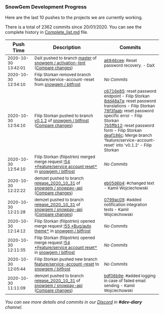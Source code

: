 
### SnowGem Development Progress

Here are the last 10 pushes to the projects we are currently working.

There is a total of 2362 commits since 20/01/2020. You can see the complete history in
 [Complete_list.md](Complete_list.md) file.

| Push Time | Description | Commits |
| --- | --- | --- |
| <sub>2020-10-30 13:42:01</sub> | <sub>DaX pushed to branch [master](https://gitlab.com/snowgem/activation-tent/commits/master) of [snowgem / activation\-tent](https://gitlab.com/snowgem/activation-tent) ([Compare changes](https://gitlab.com/snowgem/activation-tent/compare/9542e5ef6a9994eb30457acdeb5bf11598c7549c...a6846ceea971fe01f1ab7bfa72d48fd84a0f3e76))</sub> | <sub>[a6846cee](https://gitlab.com/snowgem/activation-tent/-/commit/a6846ceea971fe01f1ab7bfa72d48fd84a0f3e76): Reset password recovery. - DaX</sub> |
| <sub>2020-10-30 12:54:10</sub> | <sub>Filip Storkan removed branch feature/service-account-reset from [snowgem / bitfrost](https://gitlab.com/snowgem/bitfrost)</sub> | <sub>_No Commits_</sub> |
| <sub>2020-10-30 12:54:10</sub> | <sub>Filip Storkan pushed to branch [v0\.1\.2](https://gitlab.com/snowgem/bitfrost/commits/v0.1.2) of [snowgem / bitfrost](https://gitlab.com/snowgem/bitfrost) ([Compare changes](https://gitlab.com/snowgem/bitfrost/compare/8000fc1075e241acacd94ea590e6b9856231f373...deaf186c4e1adc789abe93588c9199e47695a614))</sub> | <sub>[c6716e85](https://gitlab.com/snowgem/bitfrost/-/commit/c6716e856243190823963fbe27ce443f6aef764b): reset password endpoint - Filip Storkan<br>[8dd48a7a](https://gitlab.com/snowgem/bitfrost/-/commit/8dd48a7acb3b0241f25b6c50a1d9edcbe58d3508): reset password translations - Filip Storkan<br>[78f3faab](https://gitlab.com/snowgem/bitfrost/-/commit/78f3faabfe12fdec86c860ede072879dd7c5640b): reset password specific error - Filip Storkan<br>[7b5ffb12](https://gitlab.com/snowgem/bitfrost/-/commit/7b5ffb1213f3c18966a5a87dcf337cf85717a4b8): reset password form - Filip Storkan<br>[deaf186c](https://gitlab.com/snowgem/bitfrost/-/commit/deaf186c4e1adc789abe93588c9199e47695a614): Merge branch 'feature/service-account-reset' into 'v0.1.2' - Filip Storkan</sub> |
| <sub>2020-10-30 12:54:10</sub> | <sub>Filip Storkan (filipstrkn) merged merge request [\!54 \*Feature/service account reset\*](https://gitlab.com/snowgem/bitfrost/-/merge_requests/54) in [snowgem / bitfrost](https://gitlab.com/snowgem/bitfrost)</sub> | <sub>_No Commits_</sub> |
| <sub>2020-10-30 12:22:22</sub> | <sub>demzet pushed to branch [release\_2020\_10\_31](https://gitlab.com/snowgem/snowpay-api/commits/release_2020_10_31) of [snowgem / snowpay\-api](https://gitlab.com/snowgem/snowpay-api) ([Compare changes](https://gitlab.com/snowgem/snowpay-api/compare/0799ac0921c0720a9cb9451da4e2e85763c919bd...eb05d6b4ef634d271f045336262af275df8dbdfb))</sub> | <sub>[eb05d6b4](https://gitlab.com/snowgem/snowpay-api/-/commit/eb05d6b4ef634d271f045336262af275df8dbdfb): #changed text - Kamil Wojciechowski</sub> |
| <sub>2020-10-30 12:21:28</sub> | <sub>demzet pushed to branch [release\_2020\_10\_31](https://gitlab.com/snowgem/snowpay-api/commits/release_2020_10_31) of [snowgem / snowpay\-api](https://gitlab.com/snowgem/snowpay-api) ([Compare changes](https://gitlab.com/snowgem/snowpay-api/compare/bdf06b9e72a13956b70c2c38bd54ae7252e7970f...0799ac0921c0720a9cb9451da4e2e85763c919bd))</sub> | <sub>[0799ac09](https://gitlab.com/snowgem/snowpay-api/-/commit/0799ac0921c0720a9cb9451da4e2e85763c919bd): #added notification integration tests - Kamil Wojciechowski</sub> |
| <sub>2020-10-30 12:14:12</sub> | <sub>Filip Storkan (filipstrkn) opened merge request [\!55 \*Bug/auto theme\*](https://gitlab.com/snowgem/bitfrost/-/merge_requests/55) in [snowgem / bitfrost](https://gitlab.com/snowgem/bitfrost)</sub> | <sub>_No Commits_</sub> |
| <sub>2020-10-30 12:11:35</sub> | <sub>Filip Storkan (filipstrkn) opened merge request [\!54 \*Feature/service account reset\*](https://gitlab.com/snowgem/bitfrost/-/merge_requests/54) in [snowgem / bitfrost](https://gitlab.com/snowgem/bitfrost)</sub> | <sub>_No Commits_</sub> |
| <sub>2020-10-30 12:05:44</sub> | <sub>Filip Storkan pushed new branch [feature/service\-account\-reset](https://gitlab.com/snowgem/bitfrost/commits/feature/service-account-reset) to [snowgem / bitfrost](https://gitlab.com/snowgem/bitfrost)</sub> | <sub>_No Commits_</sub> |
| <sub>2020-10-30 11:11:09</sub> | <sub>demzet pushed to branch [release\_2020\_10\_31](https://gitlab.com/snowgem/snowpay-api/commits/release_2020_10_31) of [snowgem / snowpay\-api](https://gitlab.com/snowgem/snowpay-api) ([Compare changes](https://gitlab.com/snowgem/snowpay-api/compare/9fa80615ab1c59d15dda32f44298db31ce51447d...bdf06b9e72a13956b70c2c38bd54ae7252e7970f))</sub> | <sub>[bdf06b9e](https://gitlab.com/snowgem/snowpay-api/-/commit/bdf06b9e72a13956b70c2c38bd54ae7252e7970f): #added logging in case of failed email sending - Kamil Wojciechowski</sub> |

_You can see more details and commits in our [Discord](https://discord.gg/zumGnbg) in **#dev-diary** channel._
